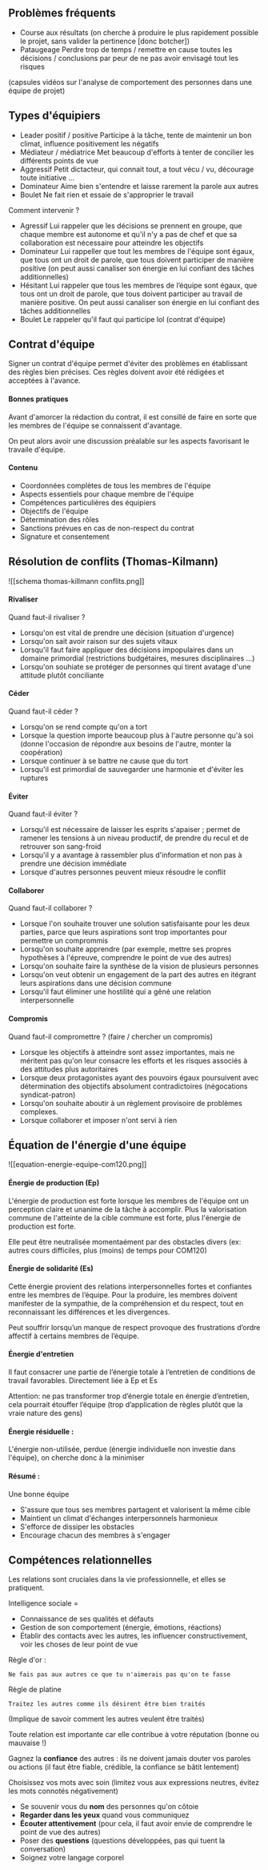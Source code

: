 
## Problèmes fréquents

-  Course aux résultats
	(on cherche à produire le plus rapidement possible le projet, sans valider la pertinence [donc botcher])
-  Pataugeage
	Perdre trop de temps / remettre en cause toutes les décisions / conclusions par peur de ne pas avoir envisagé tout les risques 

(capsules vidéos sur l'analyse de comportement des personnes dans une équipe de projet) 

## Types d'équipiers

-  Leader positif / positive 
	Participe à la tâche, tente de maintenir un bon climat, influence positivement les négatifs
-  Médiateur / médiatrice
	Met beaucoup d'efforts à tenter de concilier les différents points de vue
-  Aggressif
	Petit dictacteur, qui connait tout, a tout vécu / vu, décourage toute initiative ...
-  Dominateur
	Aime bien s'entendre et laisse rarement la parole aux autres
-  Boulet
	Ne fait rien et essaie de s'approprier le travail

Comment intervenir ? 

-  Agressif
	Lui rappeler que les décisions se prennent en groupe, que chaque membre est autonome et qu'il n'y a pas de chef et que sa collaboration est nécessaire pour atteindre les objectifs
-  Dominateur
	Lui rappeller que tout les membres de l'équipe sont égaux, que tous ont un droit de parole, que tous doivent participer de manière positive (on peut aussi canaliser son énergie en lui confiant des tâches additionnelles)
-  Hésitant
	Lui rappeler que tous les membres de l’équipe sont égaux, que tous ont un
	droit de parole, que tous doivent participer au travail de manière positive. On peut aussi canaliser son énergie en lui confiant des tâches additionnelles
-  Boulet
	Le rappeler qu'il faut qui participe lol (contrat d'équipe)

## Contrat d'équipe

Signer un contrat d'équipe permet d'éviter des problèmes en établissant des règles bien précises. Ces règles doivent avoir été rédigées et acceptées à l'avance.

#### Bonnes pratiques

Avant d'amorcer la rédaction du contrat, il est consillé de faire en sorte que les membres de l'équipe se connaissent d'avantage.

On peut alors avoir une discussion préalable sur les aspects favorisant le travaile d'équipe.

#### Contenu

-  Coordonnées complètes de tous les membres de l'équipe
-  Aspects essentiels pour chaque membre de l'équipe
-  Compétences particulières des équipiers
-  Objectifs de l'équipe
-  Détermination des rôles
-  Sanctions prévues en cas de non-respect du contrat
-  Signature et consentement

## Résolution de conflits (Thomas-Kilmann)

![[schema thomas-killmann conflits.png]]

#### Rivaliser

Quand faut-il rivaliser ?

-  Lorsqu'on est vital de prendre une décision (situation d'urgence)
-  Lorsqu'on sait avoir raison sur des sujets vitaux
-  Lorsqu'il faut faire appliquer des décisions impopulaires dans un domaine primordial (restrictions budgétaires, mesures disciplinaires ...)
-  Lorsqu'on souhiate se protéger de personnes qui tirent avatage d'une attitude plutôt conciliante


#### Céder

Quand faut-il céder ?

-  Lorsqu'on se rend compte qu'on a tort
-  Lorsque la question importe beaucoup plus à l'autre personne qu'à soi (donne l'occasion de répondre aux besoins de l'autre, monter la coopération)
-  Lorsque continuer à se battre ne cause que du tort
-  Lorsqu'il est primordial de sauvegarder une harmonie et d'éviter les ruptures

#### Éviter

Quand faut-il éviter ?

-  Lorsqu'il est nécessaire de laisser les esprits s'apaiser ; permet de ramener les tensions à un niveau productif, de prendre du recul et de retrouver son sang-froid
-  Lorsqu'il y a avantage à rassembler plus d'information et non pas à prendre une décision immédiate
-  Lorsque d'autres personnes peuvent mieux résoudre le conflit

#### Collaborer

Quand faut-il collaborer ? 

-  Lorsque l'on souhaite trouver une solution satisfaisante pour les deux parties, parce que leurs aspirations sont trop importantes pour permettre un comprommis
-  Lorsqu'on souhaite apprendre (par exemple, mettre ses propres hypothèses à l'épreuve, comprendre le point de vue des autres)
-  Lorsqu'on souhaite faire la synthèse de la vision de plusieurs personnes
-  Lorsqu'on veut obtenir un engagement de la part des autres en itégrant leurs aspirations dans une décision commune
-  Lorsqu'il faut éliminer une hostilité qui a gêné une relation interpersonnelle

#### Compromis

Quand faut-il compromettre ? (faire / chercher un compromis)

-  Lorsque les objectifs à atteindre sont assez importantes, mais ne méritent pas qu'on leur consacre les efforts et les risques associés à des attitudes plus autoritaires
-  Lorsque deux protagonistes ayant des pouvoirs égaux poursuivent avec détermination des objectifs absolument contradictoires (négocations syndicat-patron)
-  Lorsqu'on souhaite aboutir à un règlement provisoire de problèmes complexes.
-  Lorsque collaborer et imposer n'ont servi à rien

## Équation de l'énergie d'une équipe

![[equation-energie-equipe-com120.png]]

#### Énergie de production (Ep)

L'énergie de production est forte lorsque les membres de l'équipe ont un perception claire et unanime de la tâche à accomplir. Plus la valorisation commune de l'atteinte de la cible commune est forte, plus l'énergie de production est forte. 

Elle peut être neutralisée momentaément par des obstacles divers (ex: autres cours difficiles, plus (moins) de temps pour COM120)

#### Énergie de solidarité (Es)

Cette énergie provient des relations interpersonnelles fortes et
confiantes entre les membres de l’équipe. Pour la produire, les membres doivent manifester de la sympathie, de la compréhension et du respect, tout en reconnaissant les différences et les divergences.

Peut souffrir lorsqu’un manque de respect provoque des frustrations d’ordre affectif à certains membres de l’équipe.

#### Énergie d'entretien

Il faut consacrer une partie de l’énergie totale à l’entretien de conditions de travail favorables. Directement liée à Ep et Es 

Attention: ne pas transformer trop d’énergie totale en énergie d’entretien, cela pourrait étouffer l’équipe (trop d’application de règles plutôt que la vraie nature des gens)

#### Énergie résiduelle :

L'énergie non-utilisée, perdue (énergie individuelle non investie dans l'équipe), on cherche donc à la minimiser

#### Résumé :

Une bonne équipe

-  S'assure que tous ses membres partagent et valorisent la même cible
-  Maintient un climat d'échanges interpersonnels harmonieux
-  S'efforce de dissiper les obstacles
-  Encourage chacun des membres à s'engager

## Compétences relationnelles

Les relations sont cruciales dans la vie professionnelle, et elles se pratiquent.

Intelligence sociale = 
-  Connaissance de ses qualités et défauts
-  Gestion de son comportement (énergie, émotions, réactions)
-  Établir des contacts avec les autres, les influencer constructivement, voir les choses de leur point de vue

Règle d'or : 

	Ne fais pas aux autres ce que tu n'aimerais pas qu'on te fasse

Règle de platine

	Traitez les autres comme ils désirent être bien traités

  (Implique de savoir comment les autres veulent être traités)

Toute relation est importante car elle contribue à votre réputation (bonne ou mauvaise !)

Gagnez la **confiance** des autres : ils ne doivent jamais douter vos paroles ou actions (il faut être fiable, crédible, la confiance se bâtit lentement)

Choisissez vos mots avec soin (limitez vous aux expressions neutres, évitez les mots connotés négativement)

-  Se souvenir vous du **nom** des personnes qu'on côtoie
-  **Regarder dans les yeux** quand vous communiquez
-  **Écouter attentivement** (pour cela, il faut avoir envie de comprendre le point de vue des autres)
-  Poser des **questions** (questions développées, pas qui tuent la conversation)
-  Soignez votre langage corporel